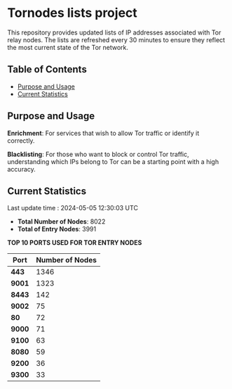 # Tornodes lists project

This repository provides updated lists of IP addresses associated with Tor relay nodes. The lists are refreshed every 30 minutes to ensure they reflect the most current state of the Tor network.

## Table of Contents

- [Purpose and Usage](#purpose-and-usage)
- [Current Statistics](#current-statistics)


## Purpose and Usage

**Enrichment**: For services that wish to allow Tor traffic or identify it correctly.

**Blacklisting**: For those who want to block or control Tor traffic, understanding which IPs belong to Tor can be a starting point with a high accuracy.

## Current Statistics

Last update time : 2024-05-05 12:30:03 UTC

- **Total Number of Nodes**: 8022
- **Total of Entry Nodes**: 3991

**TOP 10 PORTS USED FOR TOR ENTRY NODES**

| **Port** | **Number of Nodes** |
|------|-----------------|
| **443**   | 1346  |
| **9001**   | 1323  |
| **8443**   | 142  |
| **9002**   | 75  |
| **80**   | 72  |
| **9000**   | 71  |
| **9100**   | 63  |
| **8080**   | 59  |
| **9200**   | 36  |
| **9300**   | 33  |

